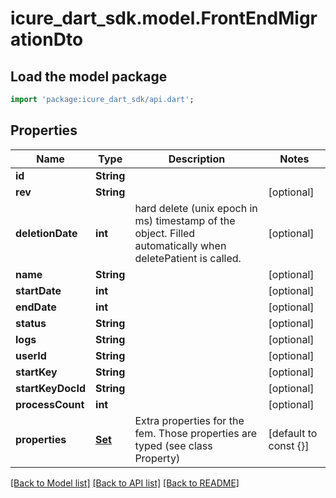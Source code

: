 # icure_dart_sdk.model.FrontEndMigrationDto

## Load the model package
```dart
import 'package:icure_dart_sdk/api.dart';
```

## Properties
Name | Type | Description | Notes
------------ | ------------- | ------------- | -------------
**id** | **String** |  |
**rev** | **String** |  | [optional]
**deletionDate** | **int** | hard delete (unix epoch in ms) timestamp of the object. Filled automatically when deletePatient is called. | [optional]
**name** | **String** |  | [optional]
**startDate** | **int** |  | [optional]
**endDate** | **int** |  | [optional]
**status** | **String** |  | [optional]
**logs** | **String** |  | [optional]
**userId** | **String** |  | [optional]
**startKey** | **String** |  | [optional]
**startKeyDocId** | **String** |  | [optional]
**processCount** | **int** |  | [optional]
**properties** | [**Set<PropertyStubDto>**](PropertyStubDto.md) | Extra properties for the fem. Those properties are typed (see class Property) | [default to const {}]

[[Back to Model list]](../README.md#documentation-for-models) [[Back to API list]](../README.md#documentation-for-api-endpoints) [[Back to README]](../README.md)
